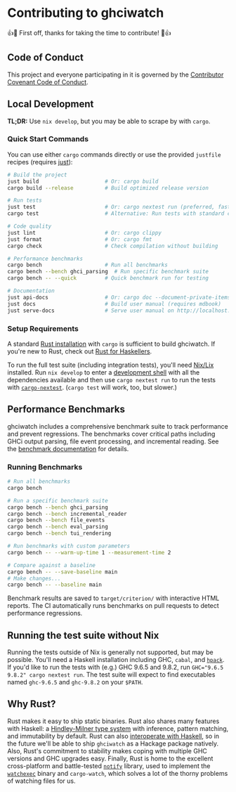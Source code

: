 # Contributing to ghciwatch

👍🎉 First off, thanks for taking the time to contribute! 🎉👍

## Code of Conduct

This project and everyone participating in it is governed by the [Contributor
Covenant Code of Conduct][contributor-covenant].

[contributor-covenant]: https://www.contributor-covenant.org/version/2/1/code_of_conduct/

## Local Development

**TL;DR:** Use `nix develop`, but you may be able to scrape by with `cargo`.

### Quick Start Commands

You can use either `cargo` commands directly or use the provided `justfile` recipes (requires [just](https://github.com/casey/just)):

```bash
# Build the project
just build                     # Or: cargo build
cargo build --release          # Build optimized release version

# Run tests
just test                      # Or: cargo nextest run (preferred, faster)
cargo test                     # Alternative: Run tests with standard cargo test

# Code quality
just lint                      # Or: cargo clippy
just format                    # Or: cargo fmt
cargo check                    # Check compilation without building

# Performance benchmarks
cargo bench                    # Run all benchmarks
cargo bench --bench ghci_parsing  # Run specific benchmark suite
cargo bench -- --quick         # Quick benchmark run for testing

# Documentation
just api-docs                  # Or: cargo doc --document-private-items --no-deps --workspace
just docs                      # Build user manual (requires mdbook)
just serve-docs                # Serve user manual on http://localhost:3000
```

### Setup Requirements

A standard [Rust installation][rustup] with `cargo` is sufficient to build
ghciwatch. If you're new to Rust, check out [Rust for
Haskellers][rust-for-haskellers].

[rust-for-haskellers]: https://becca.ooo/blog/rust-for-haskellers/

To run the full test suite (including integration tests), you'll need [Nix/Lix][lix] installed. Run `nix
develop` to enter a [development shell][dev-env] with all the dependencies
available and then use `cargo nextest run` to run the tests with [`cargo-nextest`][nextest]. (`cargo test` will work,
too, but slower.) 

[rustup]: https://rustup.rs/
[lix]: https://lix.systems/
[dev-env]: https://zero-to-nix.com/concepts/dev-env
[nextest]: https://nexte.st/
[coverage-vscode]: https://github.com/taiki-e/cargo-llvm-cov?tab=readme-ov-file#display-coverage-in-vs-code

## Performance Benchmarks

ghciwatch includes a comprehensive benchmark suite to track performance and prevent regressions.
The benchmarks cover critical paths including GHCi output parsing, file event processing,
and incremental reading. See the [benchmark documentation](benches/README.md) for details.

### Running Benchmarks

```bash
# Run all benchmarks
cargo bench

# Run a specific benchmark suite
cargo bench --bench ghci_parsing
cargo bench --bench incremental_reader
cargo bench --bench file_events
cargo bench --bench eval_parsing
cargo bench --bench tui_rendering

# Run benchmarks with custom parameters
cargo bench -- --warm-up-time 1 --measurement-time 2

# Compare against a baseline
cargo bench -- --save-baseline main
# Make changes...
cargo bench -- --baseline main
```

Benchmark results are saved to `target/criterion/` with interactive HTML reports.
The CI automatically runs benchmarks on pull requests to detect performance regressions.

## Running the test suite without Nix

Running the tests outside of Nix is generally not supported, but may be
possible. You'll need a Haskell installation including GHC, `cabal`, and
[`hpack`][hpack]. If you'd like to run the tests with (e.g.) GHC 9.6.5 and 9.8.2, run
`GHC="9.6.5 9.8.2" cargo nextest run`. The test suite will expect to find
executables named `ghc-9.6.5` and `ghc-9.8.2` on your `$PATH`.

[hpack]: https://github.com/sol/hpack

## Why Rust?

Rust makes it easy to ship static binaries. Rust also shares many features with
Haskell: a [Hindley-Milner type system][hm] with inference, pattern matching,
and immutability by default. Rust can also [interoperate with
Haskell][hs-bindgen], so in the future we'll be able to ship `ghciwatch` as a
Hackage package natively. Also, Rust's commitment to stability makes coping
with multiple GHC versions and GHC upgrades easy. Finally, Rust is home to the
excellent cross-platform and battle-tested [`notify`][notify] library, used to
implement the [`watchexec`][watchexec] binary and `cargo-watch`, which solves a
lot of the thorny problems of watching files for us.

[hm]: https://en.wikipedia.org/wiki/Hindley%E2%80%93Milner_type_system
[hs-bindgen]: https://engineering.iog.io/2023-01-26-hs-bindgen-introduction/
[watchexec]: https://github.com/watchexec/watchexec
[notify]: https://docs.rs/notify/latest/notify/
